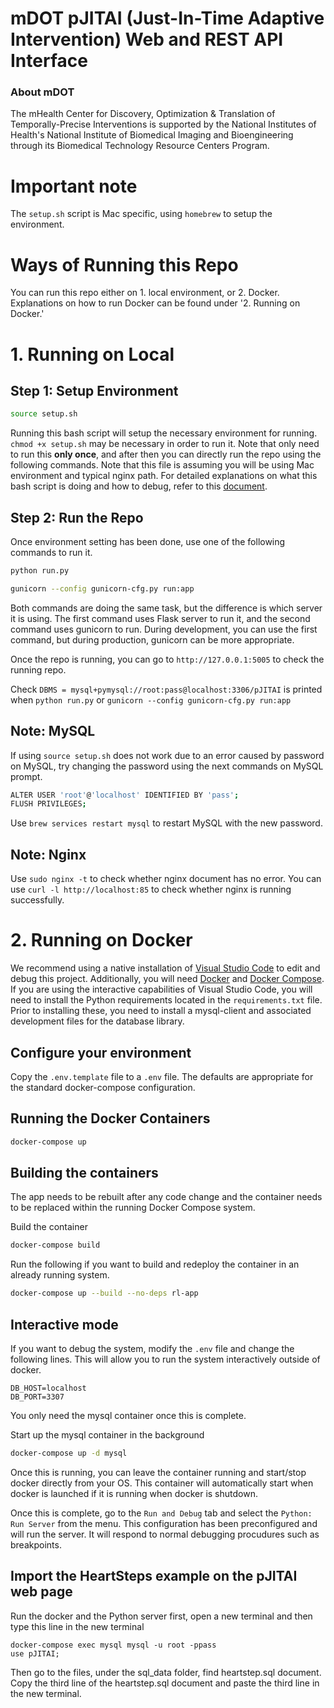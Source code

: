 # mDOT pJITAI (Just-In-Time Adaptive Intervention) Web and REST API Interface

### About mDOT
The mHealth Center for Discovery, Optimization & Translation of Temporally-Precise Interventions is supported by the National Institutes of Health's National Institute of Biomedical Imaging and Bioengineering through its Biomedical Technology Resource Centers Program.

# Important note
The `setup.sh` script is Mac specific, using `homebrew` to setup the environment.

# Ways of Running this Repo

You can run this repo either on 1. local environment, or 2. Docker. Explanations on how to run Docker can be found under '2. Running on Docker.'

# 1. Running on Local
## Step 1: Setup Environment
```bash
source setup.sh
```

Running this bash script will setup the necessary environment for running. `chmod +x setup.sh` may be necessary in order to run it. Note that only need to run this **only once**, and after then you can directly run the repo using the following commands. Note that this file is assuming you will be using Mac environment and typical nginx path. For detailed explanations on what this bash script is doing and how to debug, refer to this [document](https://docs.google.com/document/d/1OXymWaQtf1ktAW6F5Q-c-ozTKyu9UjhKw9_rOy75p1Q/edit?usp=sharing). 

## Step 2: Run the Repo
Once environment setting has been done, use one of the following commands to run it.

```bash
python run.py
```
```bash
gunicorn --config gunicorn-cfg.py run:app
```
Both commands are doing the same task, but the difference is which server it is using. The first command uses Flask server to run it, and the second command uses gunicorn to run. During development, you can use the first command, but during production, gunicorn can be more appropriate.

Once the repo is running, you can go to `http://127.0.0.1:5005` to check the running repo. 

Check `DBMS = mysql+pymysql://root:pass@localhost:3306/pJITAI` is printed when `python run.py` or `gunicorn --config gunicorn-cfg.py run:app`

## Note: MySQL

If using `source setup.sh` does not work due to an error caused by password on MySQL, try changing the password using the next commands on MySQL prompt. 

```bash
ALTER USER 'root'@'localhost' IDENTIFIED BY 'pass';
FLUSH PRIVILEGES;
```

Use `brew services restart mysql` to restart MySQL with the new password.

## Note: Nginx

Use `sudo nginx -t` to check whether nginx document has no error. You can use `curl -l http://localhost:85` to check whether nginx is running successfully.

# 2. Running on Docker

We recommend using a native installation of [Visual Studio Code](https://code.visualstudio.com/) to edit and debug this project. Additionally, you will need [Docker](https://www.docker.com/) and [Docker Compose](https://docs.docker.com/compose/).  If you are using the interactive capabilities of Visual Studio Code, you will need to install the Python requirements located in the `requirements.txt` file.  Prior to installing these, you need to install a mysql-client and associated development files for the database library.  

## Configure your environment

Copy the `.env.template` file to a `.env` file. The defaults are appropriate for the standard docker-compose configuration. 

## Running the Docker Containers

```bash
docker-compose up
```

## Building the containers
The app needs to be rebuilt after any code change and the container needs to be replaced within the running Docker Compose system.

Build the container
```bash
docker-compose build
```

Run the following if you want to build and redeploy the container in an already running system.
```bash
docker-compose up --build --no-deps rl-app
```

## Interactive mode
If you want to debug the system, modify the `.env` file and change the following lines. This will allow you to run the system interactively outside of docker.

```
DB_HOST=localhost
DB_PORT=3307
```

You only need the mysql container once this is complete.

Start up the mysql container in the background
```bash
docker-compose up -d mysql
```
Once this is running, you can leave the container running and start/stop docker directly from your OS.  This container will automatically start when docker is launched if it is running when docker is shutdown.


Once this is complete, go to the `Run and Debug` tab and select the `Python: Run Server` from the menu.  This configuration has been preconfigured and will run the server.  It will respond to normal debugging procudures such as breakpoints.

## Import the HeartSteps example on the pJITAI web page
Run the docker and the Python server first, open a new terminal and then type this line in the new terminal
```
docker-compose exec mysql mysql -u root -ppass
use pJITAI;
```
Then go to the files, under the sql_data folder, find heartstep.sql document.
Copy the third line of the heartstep.sql document and paste the third line in the new terminal. 
